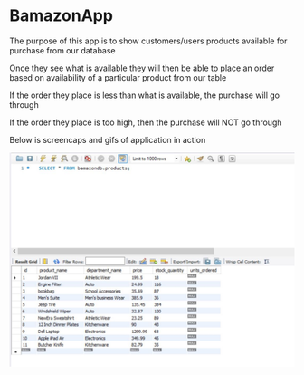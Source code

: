 # BamazonApp

The purpose of this app is to show customers/users products available for purchase from our database

Once they see what is available they will then be able to place an order based on availability of a particular product from our table

If the order they place is less than what is available, the purchase will go through

If the order they place is too high, then the purchase will NOT go through

Below is screencaps and gifs of application in action

![](gif%20and%20screenshots/bamazoncapture.jpg)
